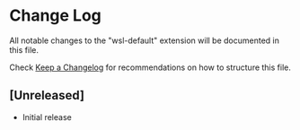 # Change Log

All notable changes to the "wsl-default" extension will be documented in this file.

Check [Keep a Changelog](http://keepachangelog.com/) for recommendations on how to structure this file.

## [Unreleased]

- Initial release